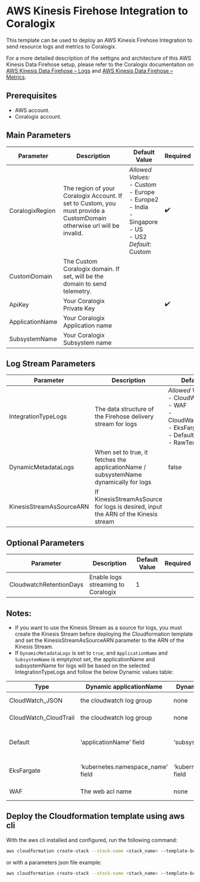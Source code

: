 # AWS Kinesis Firehose Integration to Coralogix

This template can be used to deploy an AWS Kinesis Firehose Integration to send resource logs and metrics to Coralogix.

For a more detailed description of the settigns and architecture of this AWS Kinesis Data Firehose setup, please refer to the Coralogix documentation on [AWS Kinesis Data Firehose – Logs](https://coralogix.com/docs/aws-firehose/) and [AWS Kinesis Data Firehose – Metrics](https://coralogix.com/docs/amazon-kinesis-data-firehose-metrics/).

## Prerequisites
* AWS account.
* Coralogix account.

## Main Parameters

| Parameter | Description | Default Value | Required |
|---|---|---|---|
| CoralogixRegion | The region of your Coralogix Account. If set to Custom, you must provide a CustomDomain otherwise url will be invalid. | _Allowed Values:_<br>- Custom<br>- Europe<br>- Europe2<br>- India<br>- Singapore<br>- US<br>- US2<br>_Default_: Custom | :heavy_check_mark: |
| CustomDomain | The Custom Coralogix domain. If set, will be the domain to send telemetry. | | |
| ApiKey | Your Coralogix Private Key | |  :heavy_check_mark: |
| ApplicationName | Your Coralogix Application name | | |
| SubsystemName | Your Coralogix Subsystem name | | |

## Log Stream Parameters

| Parameter | Description | Default Value | Required |
|---|---|---|---|
| IntegrationTypeLogs | The data structure of the Firehose delivery stream for logs | _Allowed Values:_<br>- CloudWatch_JSON<br>- WAF<br>- CloudWatch_CloudTrail<br>- EksFargate<br>- Default<br>- RawText | |
| DynamicMetadataLogs | When set to true, it fetches the applicationName / subsystemName dynamically for logs | false | |
| KinesisStreamAsSourceARN | If KinesisStreamAsSource for logs is desired, input the ARN of the Kinesis stream |  | |

## Optional Parameters
| Parameter | Description | Default Value | Required |
|---|---|---|---|
| CloudwatchRetentionDays | Enable logs streaming to Coralogix | 1 | |

## Notes:

* If you want to use the Kinesis Stream as a source for logs, you must create the Kinesis Stream before deploying the Cloudformation template and set the KinesisStreamAsSourceARN parameter to the ARN of the Kinesis Stream.
* If `DynamicMetadataLogs` is set to `true`, and `ApplicationName` and `SubsystemName` is empty/not set, the applicationName and subsystemName for logs will be based on the selected IntegrationTypeLogs and follow the below Dynamic values table:

| Type | Dynamic applicationName | Dynamic subsystemName | Notes |
| --- | --- | --- | --- |
| CloudWatch_JSON | the cloudwatch log group | none | supplied by aws |
| CloudWatch_CloudTrail | the cloudwatch log group | none | supplied by aws |
| Default | ‘applicationName’ field	| ‘subsystemName’ field	| need to be supplied in the log to be used |
| EksFargate | ‘kubernetes.namespace_name’ field | ‘kubernetes.container_name’ field | supplied by the default configuration |
| WAF | The web acl name | none | supplied by aws |

## Deploy the Cloudformation template using aws cli

With the aws cli installed and configured, run the following command:

```sh
aws cloudformation create-stack --stack-name <stack_name> --template-body template.yaml --capabilities CAPABILITY_AUTO_EXPAND CAPABILITY_IAM CAPABILITY_NAMED_IAM --parameter-overrides CoralogixDomain=<domain> ApiKey=<coralogix_api_key> ApplicationName=<application_name> SubsystemName=<subsystem_name> 
```

or with a parameters json file example:

```sh
aws cloudformation create-stack --stack-name <stack_name> --template-body template.yaml --parameters parameters.json --capabilities CAPABILITY_AUTO_EXPAND CAPABILITY_IAM CAPABILITY_NAMED_IAM
```
